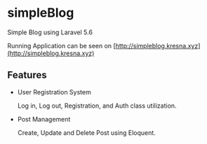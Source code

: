 # simpleBlog
Simple Blog using Laravel 5.6

Running Application can be seen on [http://simpleblog.kresna.xyz](http://simpleblog.kresna.xyz)

## Features
* User Registration System

  Log in, Log out, Registration, and Auth class utilization.  

* Post Management

  Create, Update and Delete Post using Eloquent. 
